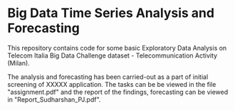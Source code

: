 # Big Data Time Series Analysis and Forecasting

This repository contains code for some basic Exploratory Data Analysis on Telecom Italia Big Data Challenge dataset - Telecommunication Activity (Milan).

The analysis and forecasting has been carried-out as a part of initial screening of XXXXX application. The tasks can be be viewed in the file "assignment.pdf" and the report of the findings, forecasting can be viewed in "Report_Sudharshan_PJ.pdf".
